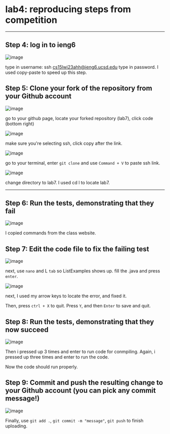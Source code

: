 # lab4: reproducing steps from competition 
---
## Step 4: log in to ieng6
![image](https://user-images.githubusercontent.com/104349171/221967596-f2f75894-6a35-429f-955a-7acf6d80ffa5.png)

type in username: ssh cs15lwi23ahh@ieng6.ucsd.edu
type in password.
I used copy-paste to speed up this step.

## Step 5: Clone your fork of the repository from your Github account

![image](https://user-images.githubusercontent.com/104349171/221969252-ccab26f7-b07f-40ca-9e29-a5544de6c7fb.png)


go to your github page, locate your forked repository (lab7), click code (bottom right)


![image](https://user-images.githubusercontent.com/104349171/221969362-63317b8f-79bb-4e0b-93b2-4d70a9185244.png)

make sure you're selecting ssh, click copy after the link.


![image](https://user-images.githubusercontent.com/104349171/221969640-ef7eb908-746c-47ac-8c0d-1dd15316db4a.png)

go to your terminal, enter `git clone` and use `Command + V` to paste ssh link. 

![image](https://user-images.githubusercontent.com/104349171/221970446-ee550456-34b4-489e-b443-d12b7b248a2d.png)

change directory to lab7. I used cd l<tab> to locate lab7.
  
  ---
  
 ## Step 6: Run the tests, demonstrating that they fail
  
  ![image](https://user-images.githubusercontent.com/104349171/221974814-da629d72-3512-4847-878b-9750341563f8.png)

  I copied commands from the class website. 
  
  ## Step 7: Edit the code file to fix the failing test
  
  ![image](https://user-images.githubusercontent.com/104349171/221971681-c5caa83a-3de4-494b-ad2e-499c05f69fe5.png)

  next, use `nano` and L `tab` so ListExamples shows up. fill the .java and press ` enter `.
  
  ![image](https://user-images.githubusercontent.com/104349171/221972282-8f41fd6f-df84-4002-86ab-fb300c176030.png)

  
  next, I used my arrow keys to locate the error, and fixed it. 
  
  Then, press `ctrl + X` to quit. Press `Y`, and then `Enter` to save and quit. 
  
  ## Step 8: Run the tests, demonstrating that they now succeed
  
  ![image](https://user-images.githubusercontent.com/104349171/221973691-1e14b6dd-933f-4088-b43a-e0ec207c8b44.png)

  
  Then i pressed up 3 times and enter to run code for conmpiling. Again, i pressed up three times and enter to run the code. 
  
  Now the code should run properly. 
  
  ## Step 9: Commit and push the resulting change to your Github account (you can pick any commit message!)
  
  ![image](https://user-images.githubusercontent.com/104349171/221974215-e0ca5dc5-241c-4a37-aea1-545b652e4dab.png)

  Finally, use `git add .`, `git commit -m "message"`, `git push` to finish uploading. 
  
  
  

